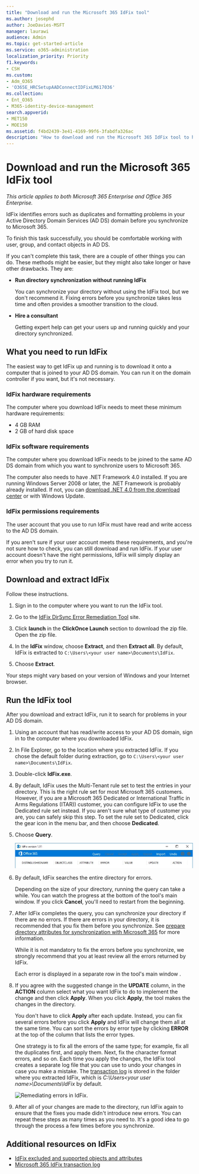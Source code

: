 ```yaml
---
title: "Download and run the Microsoft 365 IdFix tool"
ms.author: josephd
author: JoeDavies-MSFT
manager: laurawi
audience: Admin
ms.topic: get-started-article
ms.service: o365-administration
localization_priority: Priority
f1.keywords:
- CSH
ms.custom: 
- Adm_O365
- 'O365E_HRCSetupAADConnectIDFixLM617036'
ms.collection:
- Ent_O365
- M365-identity-device-management
search.appverid:
- MET150
- MOE150
ms.assetid: f4bd2439-3e41-4169-99f6-3fabdfa326ac
description: "How to download and run the Microsoft 365 IdFix tool to help clean up your Active Directory Domain Services (AD DS) before you synchronize it to Microsoft 365."
---
```


# Download and run the Microsoft 365 IdFix tool

*This article applies to both Microsoft 365 Enterprise and Office 365 Enterprise.*

IdFix identifies errors such as duplicates and formatting problems in your Active Directory Domain Services (AD DS) domain before you synchronize to Microsoft 365. 
  
To finish this task successfully, you should be comfortable working with user, group, and contact objects in AD DS.
  
If you can't complete this task, there are a couple of other things you can do. These methods might be easier, but they might also take longer or have other drawbacks. They are:
  
- **Run directory synchronization without running IdFix** 

  You can synchronize your directory without using the IdFix tool, but we don't recommend it. Fixing errors before you synchronize takes less time and often provides a smoother transition to the cloud. 

- **Hire a consultant** 

  Getting expert help can get your users up and running quickly and your directory synchronized. 
    
## What you need to run IdFix

The easiest way to get IdFix up and running is to download it onto a computer that is joined to your AD DS domain. You can run it on the domain controller if you want, but it's not necessary.
  
### IdFix hardware requirements

The computer where you download IdFix needs to meet these minimum hardware requirements:
  
- 4 GB RAM
- 2 GB of hard disk space
   
### IdFix software requirements

The computer where you download IdFix needs to be joined to the same AD DS domain from which you want to synchronize users to Microsoft 365. 

The computer also needs to have .NET Framework 4.0 installed. If you are running Windows Server 2008 or later, the .NET Framework is probably already installed. If not, you can [download .NET 4.0 from the download center](https://go.microsoft.com/fwlink/p/?LinkId=400475) or with Windows Update. 
  
### IdFix permissions requirements

The user account that you use to run IdFix must have read and write access to the AD DS domain.
  
If you aren't sure if your user account meets these requirements, and you're not sure how to check, you can still download and run IdFix. If your user account doesn't have the right permissions, IdFix will simply display an error when you try to run it.
  
## Download and extract IdFix

Follow these instructions. 
  
1. Sign in to the computer where you want to run the IdFix tool.
    
2. Go to the [IdFix DirSync Error Remediation Tool](https://github.com/microsoft/idfix) site.
    
3. Click **launch** in the **ClickOnce Launch** section to download the zip file. Open the zip file.
    
4. In the **IdFix** window, choose **Extract**, and then **Extract all**. By default, IdFix is extracted to `C:\Users\<your user name>\Documents\IdFix`. 
    
5. Choose **Extract**.

Your steps might vary based on your version of Windows and your Internet browser.
    
## Run the IdFix tool

After you download and extract IdFix, run it to search for problems in your AD DS domain.
  
1. Using an account that has read/write access to your AD DS domain, sign in to the computer where you downloaded IdFix.
    
2. In File Explorer, go to the location where you extracted IdFix. If you chose the default folder during extraction, go to `C:\Users\<your user name>\Documents\IdFix`. 
    
3. Double-click **IdFix.exe**. 
  
4. By default, IdFix uses the Multi-Tenant rule set to test the entries in your directory. This is the right rule set for most Microsoft 365 customers. However, if you are a Microsoft 365 Dedicated or International Traffic in Arms Regulations (ITAR)) customer, you can configure IdFix to use the Dedicated rule set instead. If you aren't sure what type of customer you are, you can safely skip this step. To set the rule set to Dedicated, click the gear icon in the menu bar, and then choose **Dedicated**.
    
5. Choose **Query**.
    
    ![Choose query in IdFix.](media/a07a7aa7-d0ac-4817-8757-946019813a57.JPG)
  
6. By default, IdFix searches the entire directory for errors.
    
    Depending on the size of your directory, running the query can take a while. You can watch the progress at the bottom of the tool's main window. If you click **Cancel**, you'll need to restart from the beginning.
  
7. After IdFix completes the query, you can synchronize your directory if there are no errors. If there are errors in your directory, it is recommended that you fix them before you synchronize. See [prepare directory attributes for synchronization with Microsoft 365](prepare-directory-attributes-for-synch-with-idfix.md) for more information.
    
    While it is not mandatory to fix the errors before you synchronize, we strongly recommend that you at least review all the errors returned by IdFix.
    
    Each error is displayed in a separate row in the tool's main window . 
    
8. If you agree with the suggested change in the **UPDATE** column, in the **ACTION** column select what you want IdFix to do to implement the change and then click **Apply**. When you click **Apply**, the tool makes the changes in the directory.
    
    You don't have to click **Apply** after each update. Instead, you can fix several errors before you click **Apply** and IdFix will change them all at the same time. You can sort the errors by error type by clicking **ERROR** at the top of the column that lists the error types. 
    
    One strategy is to fix all the errors of the same type; for example, fix all the duplicates first, and apply them. Next, fix the character format errors, and so on. Each time you apply the changes, the IdFix tool creates a separate log file that you can use to undo your changes in case you make a mistake. The [transaction log](idfix-transaction-log.md) is stored in the folder where you extracted IdFix, which is _C:\Users\<your user name>\Documents\IdFix_ by default. 
    
    ![Remediating errors in IdFix.](media/5f051070-652c-4be7-98bf-312295e32371.png)
  
9. After all of your changes are made to the directory, run IdFix again to ensure that the fixes you made didn't introduce new errors. You can repeat these steps as many times as you need to. It's a good idea to go through the process a few times before you synchronize.
    
## Additional resources on IdFix 

- [IdFix excluded and supported objects and attributes](idfix-excluded-and-supported-objects-and-attributes.md)  
- [Microsoft 365 IdFix transaction log](idfix-transaction-log.md)
    
